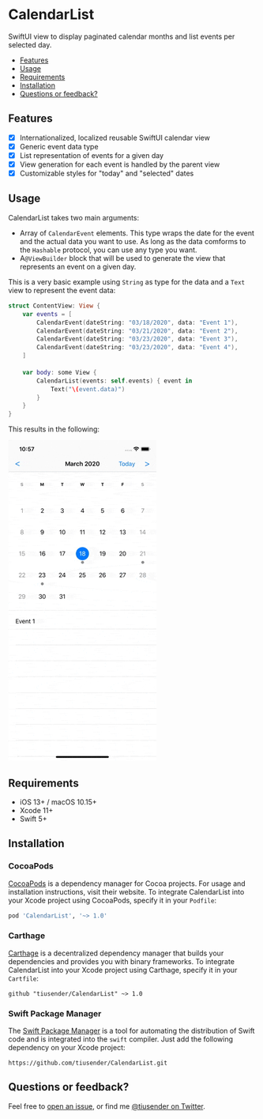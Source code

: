 # CalendarList

SwiftUI view to display paginated calendar months and list events per selected day.

- [Features](#features)
- [Usage](#usage)
- [Requirements](#requirements)
- [Installation](#installation)
- [Questions or feedback?](#questions-or-feedback)

## Features

- [x] Internationalized, localized reusable SwiftUI calendar view
- [x] Generic event data type
- [x] List representation of events for a given day
- [x] View generation for each event is handled by the parent view
- [x] Customizable styles for "today" and "selected" dates

## Usage

CalendarList takes two main arguments:

- Array of `CalendarEvent` elements. This type wraps the date for the event and the actual data you want to use. As long as the data comforms to the `Hashable` protocol, you can use any type you want.
- A`@ViewBuilder` block that will be used to generate the view that represents an event on a given day.

This is a very basic example using `String` as type for the data and a `Text` view to represent the event data:

```swift
struct ContentView: View {
    var events = [
        CalendarEvent(dateString: "03/18/2020", data: "Event 1"),
        CalendarEvent(dateString: "03/21/2020", data: "Event 2"),
        CalendarEvent(dateString: "03/23/2020", data: "Event 3"),
        CalendarEvent(dateString: "03/23/2020", data: "Event 4"),
    ]
    
    var body: some View {
        CalendarList(events: self.events) { event in
            Text("\(event.data)")
        }
    }
}
```

This results in the following:

<img alt="Screenshot" src="screenshot1.gif">


## Requirements

- iOS 13+ / macOS 10.15+
- Xcode 11+
- Swift 5+

## Installation

### CocoaPods

[CocoaPods](https://cocoapods.org) is a dependency manager for Cocoa projects. For usage and installation instructions, visit their website. To integrate CalendarList into your Xcode project using CocoaPods, specify it in your `Podfile`:

```ruby
pod 'CalendarList', '~> 1.0'
```

### Carthage

[Carthage](https://github.com/Carthage/Carthage) is a decentralized dependency manager that builds your dependencies and provides you with binary frameworks. To integrate CalendarList into your Xcode project using Carthage, specify it in your `Cartfile`:

```ogdl
github "tiusender/CalendarList" ~> 1.0
```

### Swift Package Manager

The [Swift Package Manager](https://swift.org/package-manager/) is a tool for automating the distribution of Swift code and is integrated into the `swift` compiler. Just add the following dependency on your Xcode project:

```ogdl
https://github.com/tiusender/CalendarList.git
```

## Questions or feedback?

Feel free to [open an issue](https://github.com/tiusender/CalendarList/issues/new), or find me [@tiusender on Twitter](https://twitter.com/tiusender).
